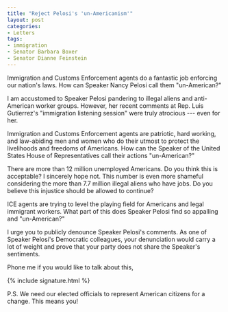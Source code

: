 ```yaml
---
title: "Reject Pelosi's 'un-Americanism'"
layout: post
categories:
- Letters
tags:
- immigration
- Senator Barbara Boxer
- Senator Dianne Feinstein
---
```


Immigration and Customs Enforcement agents do a fantastic job enforcing our nation's laws. How can Speaker Nancy Pelosi call them "un-American?"

I am accustomed to Speaker Pelosi pandering to illegal aliens and anti-American worker groups. However, her recent comments at Rep. Luis Gutierrez's "immigration listening session" were truly atrocious --- even for her.

Immigration and Customs Enforcement agents are patriotic, hard working, and law-abiding men and women who do their utmost to protect the livelihoods and freedoms of Americans. How can the Speaker of the United States House of Representatives call their actions "un-American?"

There are more than 12 million unemployed Americans. Do you think this is acceptable? I sincerely hope not. This number is even more shameful considering the more than 7.7 million illegal aliens who have jobs. Do you believe this injustice should be allowed to continue?

ICE agents are trying to level the playing field for Americans and legal immigrant workers. What part of this does Speaker Pelosi find so appalling and "un-American?"

I urge you to publicly denounce Speaker Pelosi's comments. As one of Speaker Pelosi's Democratic colleagues, your denunciation would carry a lot of weight and prove that your party does not share the Speaker's sentiments.

Phone me if you would like to talk about this,

{% include signature.html %}

P.S. We need our elected officials to represent American citizens for a change. This means you!
